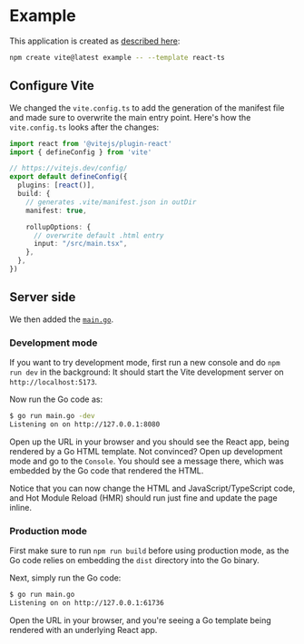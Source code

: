 # Example

This application is created as [described here](https://vitejs.dev/guide/):

```sh
npm create vite@latest example -- --template react-ts
```

## Configure Vite

We changed the `vite.config.ts` to add the generation of the manifest file and made sure to overwrite the main entry point. Here's how the `vite.config.ts` looks after the changes:

```ts
import react from '@vitejs/plugin-react'
import { defineConfig } from 'vite'

// https://vitejs.dev/config/
export default defineConfig({
  plugins: [react()],
  build: {
    // generates .vite/manifest.json in outDir
    manifest: true,

    rollupOptions: {
      // overwrite default .html entry
      input: "/src/main.tsx",
    },
  },
})
```

## Server side

We then added the [`main.go`](./main.go).

### Development mode

If you want to try development mode, first run a new console and do `npm run dev` in the background: It should start the Vite development server on `http://localhost:5173`.

Now run the Go code as:

```sh
$ go run main.go -dev
Listening on on http://127.0.0.1:8080
```

Open up the URL in your browser and you should see the React app, being rendered by a Go HTML template. Not convinced? Open up development mode and go to the `Console`. You should see a message there, which was embedded by the Go code that rendered the HTML.

Notice that you can now change the HTML and JavaScript/TypeScript code, and Hot Module Reload (HMR) should run just fine and update the page inline.

### Production mode

First make sure to run `npm run build` before using production mode, as the Go code relies on embedding the `dist` directory into the Go binary.

Next, simply run the Go code:

```sh
$ go run main.go
Listening on on http://127.0.0.1:61736
```

Open the URL in your browser, and you're seeing a Go template being rendered with an underlying React app.
